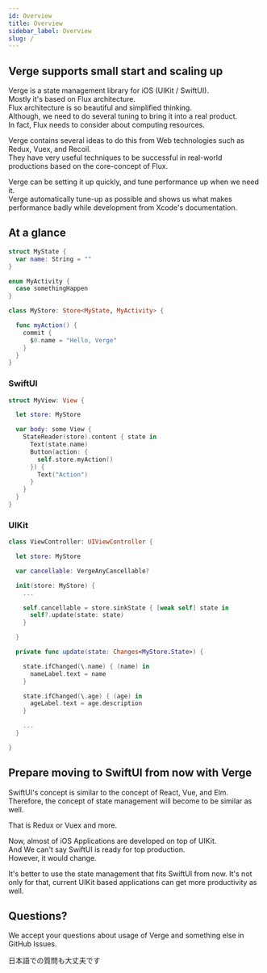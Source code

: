```yaml
---
id: Overview
title: Overview
sidebar_label: Overview
slug: /
---
```


## Verge supports small start and scaling up

Verge is a state management library for iOS (UIKit / SwiftUI).  
Mostly it's based on Flux architecture.  
Flux architecture is so beautiful and simplified thinking.  
Although, we need to do several tuning to bring it into a real product.  
In fact, Flux needs to consider about computing resources.

Verge contains several ideas to do this from Web technologies such as Redux, Vuex, and Recoil.  
They have very useful techniques to be successful in real-world productions based on the core-concept of Flux.

Verge can be setting it up quickly, and tune performance up when we need it.  
Verge automatically tune-up as possible and shows us what makes performance badly while development from Xcode's documentation.

## At a glance

```swift
struct MyState {
  var name: String = ""
}

enum MyActivity {
  case somethingHappen
}

class MyStore: Store<MyState, MyActivity> {

  func myAction() {
    commit {
      $0.name = "Hello, Verge"
    }
  }
}
```

### SwiftUI

```swift
struct MyView: View {

  let store: MyStore

  var body: some View {
    StateReader(store).content { state in
      Text(state.name)
      Button(action: {
        self.store.myAction()
      }) {
        Text("Action")
      }
    }
  }
}
```

### UIKit

```swift
class ViewController: UIViewController {

  let store: MyStore

  var cancellable: VergeAnyCancellable?

  init(store: MyStore) {
    ...

    self.cancellable = store.sinkState { [weak self] state in
      self?.update(state: state)
    }

  }

  private func update(state: Changes<MyStore.State>) {

    state.ifChanged(\.name) { (name) in
      nameLabel.text = name
    }

    state.ifChanged(\.age) { (age) in
      ageLabel.text = age.description
    }

    ...
  }

}
```

## Prepare moving to SwiftUI from now with Verge

SwiftUI's concept is similar to the concept of React, Vue, and Elm.  
Therefore, the concept of state management will become to be similar as well.

That is Redux or Vuex and more.

Now, almost of iOS Applications are developed on top of UIKit.  
And We can't say SwiftUI is ready for top production.  
However, it would change.

It's better to use the state management that fits SwiftUI from now. It's not only for that, current UIKit based applications can get more productivity as well.

## Questions?

We accept your questions about usage of Verge and something else in GitHub Issues.

日本語での質問も大丈夫です
